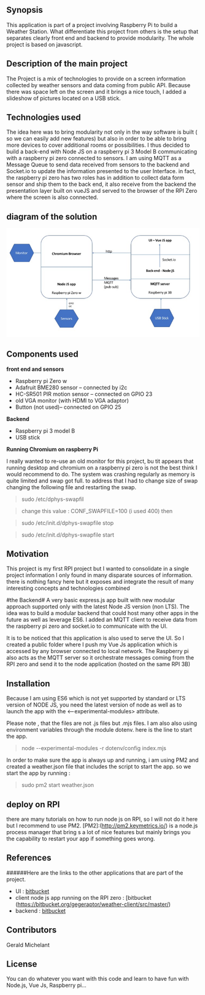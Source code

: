 ## Synopsis

This application is part of a project involving Raspberry Pi to build a Weather Station. What differentiate this project from others is the setup that separates clearly front end and backend to provide modularity. The whole project is based on javascript.

## Description of the main project
The Project is a mix of technologies to provide on a screen information collected by weather sensors and data coming from public API. Because there was space left on the screen and it brings a nice touch, I added a slideshow of pictures located on a USB stick.

## Technologies used
The idea here was to bring modularity not only in the way software is built ( so we can easily add new features) but also in order to be able to bring more devices to cover additional rooms or possibilities. I thus decided to build a back-end with Node JS on a raspberry pi 3 Model B communicating with a raspberry pi zero connected to sensors. I am using MQTT as a Message Queue to send data received from sensors to the backend and Socket.io to update the information presented to the user Interface. in fact, the raspberry pi zero has two roles has in addition to collect data form sensor and ship them to the back end, it also receive from the backend the presentation layer built on vueJS and served to the browser of the RPI Zero where the screen is also connected.

## diagram of the solution
![diagram](/diagram-weather.jpg)

## Components used

**front end and sensors**

* Raspberry pi Zero w
* Adafruit BME280 sensor – connected by i2c 
* HC-SR501 PIR motion sensor – connected on GPIO 23
* old VGA monitor (with HDMI to VGA adaptor)
* Button (not used)– connected on GPIO 25 

**Backend**

* Raspberry pi 3 model B
* USB stick

**Running Chromium on raspberry Pi**

I really wanted to re-use an old monitor for this project, bu tit appears that running desktop and chromium on a raspberry pi zero is not the best think I would recommend to do. The system was crashing regularly as memory is quite limited and swap got full. to address that I had to change size of swap changing the following file and restarting the swap.

> sudo /etc/dphys-swapfil

> change this value : CONF_SWAPFILE=100 (i used 400)
 then

> sudo /etc/init.d/dphys-swapfile stop

> sudo /etc/init.d/dphys-swapfile start


## Motivation

This project is my first RPI project but I wanted to consolidate in a single project information I only found in many disparate sources of information. there is nothing fancy here but it exposes and integrate the result of many interesting concepts and technologies combined



#the Backend#
 A very basic express.js app built with new modular approach supported only with the latest Node JS version (non LTS). The idea was to build a modular backend that could host many other apps in the future as well as leverage ES6. I added  an MQTT client to receive data from the raspberry pi zero and socket.io to communicate with the UI.

 It is to be noticed that this application is also used to serve the UI. So I created a public folder where I push my Vue Js application which is accessed by any browser connected to local network.
 The Raspberry pi also acts as the MQTT server so it orchestrate messages coming from the RPI zero and send it to the node application (hosted on the same RPI 3B)

## Installation

Because I am using ES6 which is not yet supported by standard or LTS version of NODE JS, you need the latest version of node as well as to launch the app with the <--experimental-modules> attribute. 

Please note , that the files are not .js files but .mjs files. 
I am also also using environment variables through the module dotenv.
here is the line to start the app.

> node --experimental-modules -r dotenv/config index.mjs

In order to make sure the app is always up and running, i am using PM2 and created a weather.json file that includes the script to start the app. 
so we start the app by running : 

> sudo pm2 start weather.json

## deploy on RPI
there are many tutorials on how to run node js on RPI, so I will not do it here but I recommend to use PM2. [PM2]:(http://pm2.keymetrics.io/) is a node.js process manager that bring s a lot of nice features but mainly brings you the capability to restart your app if something goes wrong.

## References
######Here are the links to the other applications that are part of the project.
* UI : [bitbucket](https://bitbucket.org/gegeraptor/weather-ui/src/master/)
* client node js app running on the RPI zero : [bitbucket (https://bitbucket.org/gegeraptor/weather-client/src/master/)
* backend : [bitbucket](https://bitbucket.org/gegeraptor/weather-server/src/master/)


## Contributors

Gerald Michelant

## License
You can do whatever you want with this code and learn to have fun with Node.js, Vue Js, Raspberry pi...